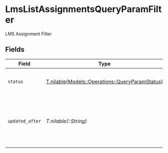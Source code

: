 # LmsListAssignmentsQueryParamFilter

LMS Assignment Filter


## Fields

| Field                                                                                          | Type                                                                                           | Required                                                                                       | Description                                                                                    | Example                                                                                        |
| ---------------------------------------------------------------------------------------------- | ---------------------------------------------------------------------------------------------- | ---------------------------------------------------------------------------------------------- | ---------------------------------------------------------------------------------------------- | ---------------------------------------------------------------------------------------------- |
| `status`                                                                                       | [T.nilable(Models::Operations::QueryParamStatus)](../../models/operations/queryparamstatus.md) | :heavy_minus_sign:                                                                             | Filter to select assignment by status                                                          |                                                                                                |
| `updated_after`                                                                                | *T.nilable(::String)*                                                                          | :heavy_minus_sign:                                                                             | Use a string with a date to only select results updated after that given date                  | 2020-01-01T00:00:00.000Z                                                                       |
